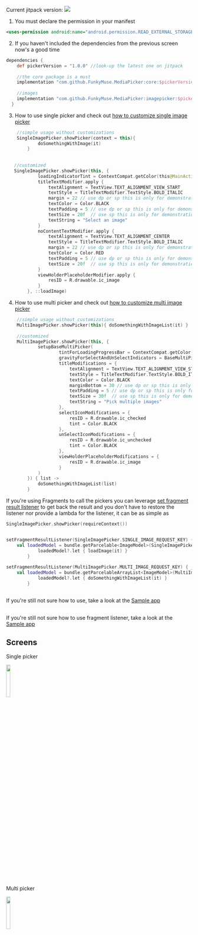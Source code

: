 

Current jitpack version: [![](https://jitpack.io/v/FunkyMuse/MediaPicker.svg)](https://jitpack.io/#FunkyMuse/MediaPicker)

1. You must declare the permission in your manifest
```xml
<uses-permission android:name="android.permission.READ_EXTERNAL_STORAGE" />
```
2. If you haven't included the dependencies from the previous screen now's a good time
```gradle
dependencies {
    def pickerVersion = "1.0.0" //look-up the latest one on jitpack 
    
    //the core package is a must
    implementation "com.github.FunkyMuse.MediaPicker:core:$pickerVersion"
    
    //images
    implementation "com.github.FunkyMuse.MediaPicker:imagepicker:$pickerVersion"
  }
```
3. How to use single picker and check out [how to customize single image picker](https://github.com/FunkyMuse/MediaPicker/wiki/Single--image-video-picker-customization)
```kotlin
    //simple usage without customizations
    SingleImagePicker.showPicker(context = this){
            doSomethingWithImage(it)
        }
        
   
   //customized
   SingleImagePicker.showPicker(this, {
            loadingIndicatorTint = ContextCompat.getColor(this@MainActivity, R.color.colorPrimaryDark)
            titleTextModifier.apply {
                textAlignment = TextView.TEXT_ALIGNMENT_VIEW_START
                textStyle = TitleTextModifier.TextStyle.BOLD_ITALIC
                margin = 22 // use dp or sp this is only for demonstration purposes
                textColor = Color.BLACK
                textPadding = 5 // use dp or sp this is only for demonstration purposes
                textSize = 20f  // use sp this is only for demonstration purposes
                textString = "Select an image"
            }
            noContentTextModifier.apply {
                textAlignment = TextView.TEXT_ALIGNMENT_CENTER
                textStyle = TitleTextModifier.TextStyle.BOLD_ITALIC
                margin = 22 // use dp or sp this is only for demonstration purposes
                textColor = Color.RED
                textPadding = 5 // use dp or sp this is only for demonstration purposes
                textSize = 20f  // use sp this is only for demonstration purposes
            }
            viewHolderPlaceholderModifier.apply {
                resID = R.drawable.ic_image
            }
        }, ::loadImage)
```

4. How to use multi picker and check out [how to customize multi image picker](https://github.com/FunkyMuse/MediaPicker/wiki/Multi-image-video-picker-customization)
```kotlin
    //simple usage without customizations
    MultiImagePicker.showPicker(this){ doSomethingWithImageList(it) }
    
    //customized
    MultiImagePicker.showPicker(this, {
            setupBaseMultiPicker(
                    tintForLoadingProgressBar = ContextCompat.getColor(this@MainActivity, R.color.colorPrimaryDark),
                    gravityForSelectAndUnSelectIndicators = BaseMultiPickerModifier.Gravity.TOP_LEFT,
                    titleModifications = {
                        textAlignment = TextView.TEXT_ALIGNMENT_VIEW_START
                        textStyle = TitleTextModifier.TextStyle.BOLD_ITALIC
                        textColor = Color.BLACK
                        marginBottom = 30 // use dp or sp this is only for demonstration purposes
                        textPadding = 5 // use dp or sp this is only for demonstration purposes
                        textSize = 30f  // use sp this is only for demonstration purposes
                        textString = "Pick multiple images"
                    },
                    selectIconModifications = {
                        resID = R.drawable.ic_checked
                        tint = Color.BLACK
                    },
                    unSelectIconModifications = {
                        resID = R.drawable.ic_unchecked
                        tint = Color.BLACK
                    },
                    viewHolderPlaceholderModifications = {
                        resID = R.drawable.ic_image
                    }
            )
        }) { list ->
            doSomethingWithImageList(list)
        }
```

If you're using Fragments to call the pickers you can leverage [set fragment result listener](https://developer.android.com/reference/androidx/fragment/app/FragmentManager#setfragmentresultlistener) to get back the result and you don't have to restore the listener nor provide a lambda for the listener, it can be as simple as
```kotlin
SingleImagePicker.showPicker(requireContext())
```
```kotlin

setFragmentResultListener(SingleImagePicker.SINGLE_IMAGE_REQUEST_KEY) { _, bundle ->
    val loadedModel = bundle.getParcelable<ImageModel>(SingleImagePicker.ON_SINGLE_IMAGE_PICK_KEY)
            loadedModel?.let { loadImage(it) }
        }
        
setFragmentResultListener(MultiImagePicker.MULTI_IMAGE_REQUEST_KEY) { _, bundle ->
    val loadedModel = bundle.getParcelableArrayList<ImageModel>(MultiImagePicker.ON_MULTI_IMAGE_PICK_KEY)
            loadedModel?.let { doSomethingWithImageList(it) }
        }
```

##
If you're still not sure how to use, take a look at the [Sample app](https://github.com/FunkyMuse/MediaPicker/blob/master/app/src/main/java/com/crazylegend/mediapicker/MainActivity.kt) 

##
If you're still not sure how to use fragment listener, take a look at the [Sample app](https://github.com/FunkyMuse/MediaPicker/blob/master/app/src/main/java/com/crazylegend/mediapicker/FragmentResult.kt#L310)  

## Screens

Single picker

<img src="https://raw.githubusercontent.com/FunkyMuse/MediaPicker/master/imagepicker/screens/screen_1.png" width="15%"></img>

Multi picker

<img src="https://raw.githubusercontent.com/FunkyMuse/MediaPicker/master/imagepicker/screens/screen_3.png" width="15%"></img>
